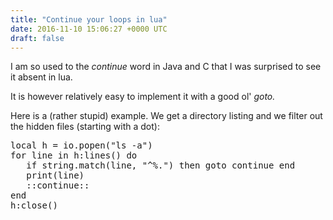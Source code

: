 ```yaml
---
title: "Continue your loops in lua"
date: 2016-11-10 15:06:27 +0000 UTC
draft: false
---
```

I am so used to the <em>continue</em> word in Java and C that I was surprised to see it absent in lua.

It is however relatively easy to implement it with a good ol' <em>goto.</em>

Here is a (rather stupid) example. We get a directory listing and we filter out the hidden files (starting with a dot):
<pre>local h = io.popen("ls -a")
for line in h:lines() do
   if string.match(line, "^%.") then goto continue end
   print(line)
   ::continue::
end
h:close()
</pre>
&nbsp;